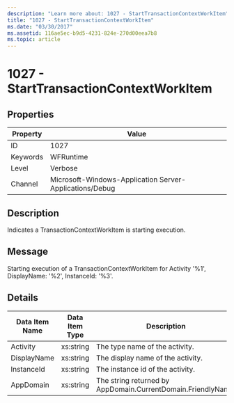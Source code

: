 ```yaml
---
description: "Learn more about: 1027 - StartTransactionContextWorkItem"
title: "1027 - StartTransactionContextWorkItem"
ms.date: "03/30/2017"
ms.assetid: 116ae5ec-b9d5-4231-824e-270d00eea7b8
ms.topic: article
---
```

# 1027 - StartTransactionContextWorkItem

## Properties

| Property | Value |
| - | - |
|ID|1027|  
|Keywords|WFRuntime|  
|Level|Verbose|  
|Channel|Microsoft-Windows-Application Server-Applications/Debug|  
  
## Description  

 Indicates a TransactionContextWorkItem is starting execution.  
  
## Message  

 Starting execution of a TransactionContextWorkItem for Activity '%1', DisplayName: '%2', InstanceId: '%3'.  
  
## Details  
  
|Data Item Name|Data Item Type|Description|  
|--------------------|--------------------|-----------------|  
|Activity|xs:string|The type name of the activity.|  
|DisplayName|xs:string|The display name of the activity.|  
|InstanceId|xs:string|The instance id of the activity.|  
|AppDomain|xs:string|The string returned by AppDomain.CurrentDomain.FriendlyName.|
